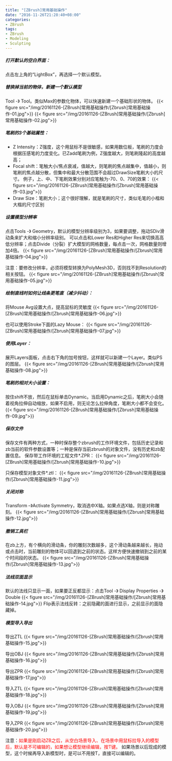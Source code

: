 ```yaml
---
title: "[ZBrush]常用基础操作"
date: "2016-11-26T21:28:40+08:00"
categories:
- ZBrush
tags:
- ZBrush
- Modeling
- Sculpting
---
```


##### 打开默认的空白界面：
点击左上角的“LightBox”，再选择一个默认模型。

##### 替换掉当前的物体，新建一个默认模型
Tool -》 Tool。类似Max的参数化物体，可以快速新建一个基础形状的物体。
{{< figure src="/img/20161126-[ZBrush]常用基础操作/[Zbrush]常用基础操作-01.jpg">}}
{{< figure src="/img/20161126-[ZBrush]常用基础操作/[Zbrush]常用基础操作-02.jpg">}}

##### 笔刷的3个基础属性：
* Z Intensity：Z强度，这个用鼠标不是很敏感，如果用数位板，笔刷的力度会根据压感笔的力度变化。已Zadd笔刷为例，Z强度越大，则笔刷隆起的高度越高；
* Focal shift：笔触大小/焦点衰减，值越大，则笔刷的焦点越集中，值越小，则笔刷的焦点越分散，但集中和最大分散范围不会超过DrawSize笔刷大小的尺寸。
例子，上、中、下笔刷效果分别对应笔触为-70、0、70的效果：
{{< figure src="/img/20161126-[ZBrush]常用基础操作/[Zbrush]常用基础操作-03.jpg">}}
* Draw Size：笔刷大小；这个很好理解，就是笔刷的尺寸，类似毛笔的小楷和大楷的尺寸区别


##### 设置模型分辨率
点击Tools -》 Geometry，默认的模型分辨率级别为3，如果要调整，拖动SDiv滑动条来扩大和缩小分辨率级别。
可以点击和Lower Res和Higher Res来切换高高低分辨率；点击Divide（分裂）扩大模型的网格数量，每点击一次，网格数量则增加4倍。
{{< figure src="/img/20161126-[ZBrush]常用基础操作/[Zbrush]常用基础操作-04.jpg">}}

注意：要修改分辨率，必须将模型转换为PolyMesh3D，否则找不到Resolution的相关按钮。
{{< figure src="/img/20161126-[ZBrush]常用基础操作/[Zbrush]常用基础操作-05.jpg">}}


##### 绘制直线时如何让线条更笔直（减少抖动）：
将Mouse Avg设置大点，提高鼠标的灵敏度
{{< figure src="/img/20161126-[ZBrush]常用基础操作/[Zbrush]常用基础操作-06.jpg">}}

也可以使用Stroke下面的Lazy Mouse：
{{< figure src="/img/20161126-[ZBrush]常用基础操作/[Zbrush]常用基础操作-07.jpg">}}

##### 使用Layer：
展开Layers面板，点击右下角的加号按钮，这样就可以新建一个Layer。类似PS的图层。
{{< figure src="/img/20161126-[ZBrush]常用基础操作/[Zbrush]常用基础操作-08.jpg">}}

##### 笔刷的相对大小设置：
按住shift不放，然后在鼠标单击Dynamic。当启用Dynamic之后，笔刷大小会随着视角拉伸自动缩放，如果不启用，则无论怎么拉伸角度，笔刷大小都不会变化。
{{< figure src="/img/20161126-[ZBrush]常用基础操作/[Zbrush]常用基础操作-09.jpg">}}


##### 保存文件
保存文件有两种方式，一种时保存整个zbrush的工作环境文件，包括历史记录和zb当前的软件参数设置等；一种是保存当前zbrush的对象文件，没有历史和zb配置信息。
保存带工作环境的工程文件*.ZPR：
{{< figure src="/img/20161126-[ZBrush]常用基础操作/[Zbrush]常用基础操作-10.jpg">}}

只保存模型对象文件*.ztl：
{{< figure src="/img/20161126-[ZBrush]常用基础操作/[Zbrush]常用基础操作-11.jpg">}}

##### 关闭对称
Transform –》Activate Symmetry，取消选中X轴。如果点选X轴，则是对称雕刻。
{{< figure src="/img/20161126-[ZBrush]常用基础操作/[Zbrush]常用基础操作-12.jpg">}}


##### 撤销工具栏
在zb上方，有个横向的滑动条，你的雕刻次数越多，这个滑动条越来越长，拖动或点击时，当前雕刻的物体可以回退到之前的状态。这样方便快速撤销到之前的某个时间段的状态。
{{< figure src="/img/20161126-[ZBrush]常用基础操作/[Zbrush]常用基础操作-13.jpg">}}


##### 法线双面显示
默认的法线只显示一面，如果要正反都显示：点击Tool -》 Display Properties -》Double
{{< figure src="/img/20161126-[ZBrush]常用基础操作/[Zbrush]常用基础操作-14.jpg">}}
Flip表示法线反转：之前隐藏的面进行显示，之前显示的面隐藏掉。

##### 模型导入导出
导出ZTL
{{< figure src="/img/20161126-[ZBrush]常用基础操作/[Zbrush]常用基础操作-15.jpg">}}

导出OBJ
{{< figure src="/img/20161126-[ZBrush]常用基础操作/[Zbrush]常用基础操作-16.jpg">}}

导出ZPR
{{< figure src="/img/20161126-[ZBrush]常用基础操作/[Zbrush]常用基础操作-17.jpg">}}

导入ZTL
{{< figure src="/img/20161126-[ZBrush]常用基础操作/[Zbrush]常用基础操作-18.jpg">}}

导入OBJ
{{< figure src="/img/20161126-[ZBrush]常用基础操作/[Zbrush]常用基础操作-19.jpg">}}

导入ZPR
{{< figure src="/img/20161126-[ZBrush]常用基础操作/[Zbrush]常用基础操作-20.jpg">}}

注意：<font color=red>如果是刚启动ZB之后，从空白场景导入、在场景中用鼠标拉导入的模型后，默认是不可编辑的，如果想让模型继续编辑，按T键。</font> 
如果场景以后现成的模型，这个时候再导入新模型时，是可以不用按T，直接可以编辑的。

